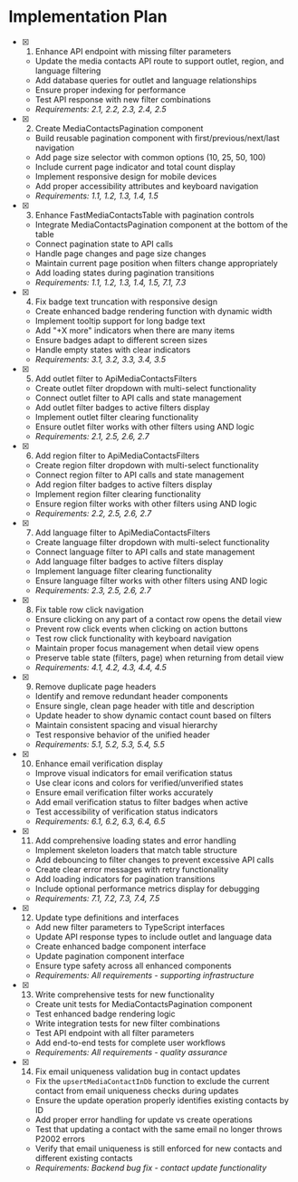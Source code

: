 # Implementation Plan

- [x] 1. Enhance API endpoint with missing filter parameters
  - Update the media contacts API route to support outlet, region, and language filtering
  - Add database queries for outlet and language relationships
  - Ensure proper indexing for performance
  - Test API response with new filter combinations
  - _Requirements: 2.1, 2.2, 2.3, 2.4, 2.5_

- [x] 2. Create MediaContactsPagination component
  - Build reusable pagination component with first/previous/next/last navigation
  - Add page size selector with common options (10, 25, 50, 100)
  - Include current page indicator and total count display
  - Implement responsive design for mobile devices
  - Add proper accessibility attributes and keyboard navigation
  - _Requirements: 1.1, 1.2, 1.3, 1.4, 1.5_

- [x] 3. Enhance FastMediaContactsTable with pagination controls
  - Integrate MediaContactsPagination component at the bottom of the table
  - Connect pagination state to API calls
  - Handle page changes and page size changes
  - Maintain current page position when filters change appropriately
  - Add loading states during pagination transitions
  - _Requirements: 1.1, 1.2, 1.3, 1.4, 1.5, 7.1, 7.3_

- [x] 4. Fix badge text truncation with responsive design
  - Create enhanced badge rendering function with dynamic width
  - Implement tooltip support for long badge text
  - Add "+X more" indicators when there are many items
  - Ensure badges adapt to different screen sizes
  - Handle empty states with clear indicators
  - _Requirements: 3.1, 3.2, 3.3, 3.4, 3.5_

- [x] 5. Add outlet filter to ApiMediaContactsFilters
  - Create outlet filter dropdown with multi-select functionality
  - Connect outlet filter to API calls and state management
  - Add outlet filter badges to active filters display
  - Implement outlet filter clearing functionality
  - Ensure outlet filter works with other filters using AND logic
  - _Requirements: 2.1, 2.5, 2.6, 2.7_

- [x] 6. Add region filter to ApiMediaContactsFilters
  - Create region filter dropdown with multi-select functionality
  - Connect region filter to API calls and state management
  - Add region filter badges to active filters display
  - Implement region filter clearing functionality
  - Ensure region filter works with other filters using AND logic
  - _Requirements: 2.2, 2.5, 2.6, 2.7_

- [x] 7. Add language filter to ApiMediaContactsFilters
  - Create language filter dropdown with multi-select functionality
  - Connect language filter to API calls and state management
  - Add language filter badges to active filters display
  - Implement language filter clearing functionality
  - Ensure language filter works with other filters using AND logic
  - _Requirements: 2.3, 2.5, 2.6, 2.7_

- [x] 8. Fix table row click navigation
  - Ensure clicking on any part of a contact row opens the detail view
  - Prevent row click events when clicking on action buttons
  - Test row click functionality with keyboard navigation
  - Maintain proper focus management when detail view opens
  - Preserve table state (filters, page) when returning from detail view
  - _Requirements: 4.1, 4.2, 4.3, 4.4, 4.5_

- [x] 9. Remove duplicate page headers
  - Identify and remove redundant header components
  - Ensure single, clean page header with title and description
  - Update header to show dynamic contact count based on filters
  - Maintain consistent spacing and visual hierarchy
  - Test responsive behavior of the unified header
  - _Requirements: 5.1, 5.2, 5.3, 5.4, 5.5_

- [x] 10. Enhance email verification display
  - Improve visual indicators for email verification status
  - Use clear icons and colors for verified/unverified states
  - Ensure email verification filter works accurately
  - Add email verification status to filter badges when active
  - Test accessibility of verification status indicators
  - _Requirements: 6.1, 6.2, 6.3, 6.4, 6.5_

- [x] 11. Add comprehensive loading states and error handling
  - Implement skeleton loaders that match table structure
  - Add debouncing to filter changes to prevent excessive API calls
  - Create clear error messages with retry functionality
  - Add loading indicators for pagination transitions
  - Include optional performance metrics display for debugging
  - _Requirements: 7.1, 7.2, 7.3, 7.4, 7.5_

- [x] 12. Update type definitions and interfaces
  - Add new filter parameters to TypeScript interfaces
  - Update API response types to include outlet and language data
  - Create enhanced badge component interface
  - Update pagination component interface
  - Ensure type safety across all enhanced components
  - _Requirements: All requirements - supporting infrastructure_

- [x] 13. Write comprehensive tests for new functionality
  - Create unit tests for MediaContactsPagination component
  - Test enhanced badge rendering logic
  - Write integration tests for new filter combinations
  - Test API endpoint with all filter parameters
  - Add end-to-end tests for complete user workflows
  - _Requirements: All requirements - quality assurance_

- [x] 14. Fix email uniqueness validation bug in contact updates
  - Fix the `upsertMediaContactInDb` function to exclude the current contact from email uniqueness checks during updates
  - Ensure the update operation properly identifies existing contacts by ID
  - Add proper error handling for update vs create operations
  - Test that updating a contact with the same email no longer throws P2002 errors
  - Verify that email uniqueness is still enforced for new contacts and different existing contacts
  - _Requirements: Backend bug fix - contact update functionality_